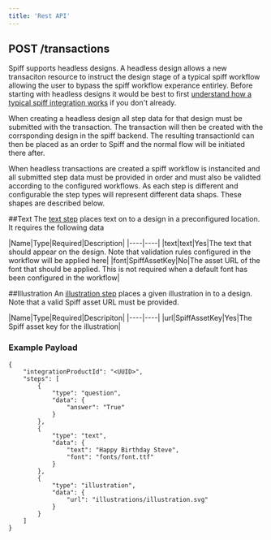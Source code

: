 ```yaml
---
title: 'Rest API'
---
```


## POST /transactions

Spiff supports headless designs. A headless design allows a new transaciton resource to instruct the design stage of a typical spiff workflow allowing the user to bypass the spiff workflow experance entirley. Before starting with headless designs it would be best to first [understand how a typical spiff integration works](/developer/integrations) if you don't already. 

When creating a headless design all step data for that design must be submitted with the transaction. The transaction will then be created with the corrsponding design in the spiff backend. The resulting transactionId can then be placed as an order to Spiff and the normal flow will be initiated there after.

When headless transactions are created a spiff workflow is instancited and all submitted step data must be provided in order and must also be validted according to the configured workflows. As each step is different and configurable the step types will represent different data shaps. These shapes are described below.

##Text
The [text step](/spiff-concepts/step-types/add-text) places text on to a design in a preconfigured location. It requires the following data

|Name|Type|Required|Description|
|----|----|
|text|text|Yes|The text that should appear on the design. Note that validation rules configured in the workflow will be applied here|
|font|SpiffAssetKey|No|The asset URL of the font that should be applied. This is not required when a default font has been configured in the workflow|

##Illustration
An [illustration step](/spiff-concepts/step-types/add-illustrations) places a given illustration in to a design. Note that a valid Spiff asset URL must be provided.

|Name|Type|Required|Descripiton|
|----|----|
|url|SpiffAssetKey|Yes|The Spiff asset key for the illustration|

### Example Payload
```
{
	"integrationProductId": "<UUID>",
	"steps": [
    	{
        	"type": "question",
            "data": {
            	"answer": "True"
            }
        },
    	{
        	"type": "text",
            "data": {
            	"text": "Happy Birthday Steve",
                "font": "fonts/font.ttf"
            }
        },
        {
        	"type": "illustration",
            "data": {
            	"url": "illustrations/illustration.svg"
            }
        }
    ]
}
```
